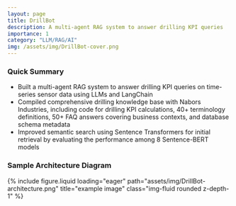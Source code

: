 ```yaml
---
layout: page
title: DrillBot
description: A multi-agent RAG system to answer drilling KPI queries
importance: 1
category: "LLM/RAG/AI"
img: /assets/img/DrillBot-cover.png
---
```


### Quick Summary

- Built a multi-agent RAG system to answer drilling KPI queries on time-series sensor data using LLMs and LangChain
- Compiled comprehensive drilling knowledge base with Nabors Industries, including code for drilling KPI calculations, 40+ terminology definitions, 50+ FAQ answers covering business contexts, and database schema metadata
- Improved semantic search using Sentence Transformers for initial retrieval by evaluating the performance among 8 Sentence-BERT models

### Sample Architecture Diagram

{% include figure.liquid loading="eager" path="assets/img/DrillBot-architecture.png" title="example image" class="img-fluid rounded z-depth-1" %}
